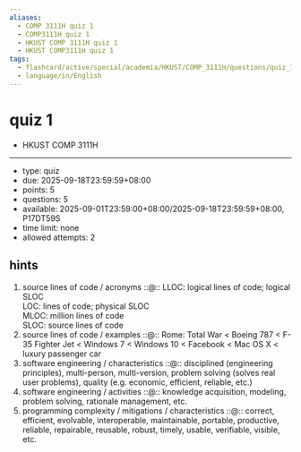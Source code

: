 ```yaml
---
aliases:
  - COMP 3111H quiz 1
  - COMP3111H quiz 1
  - HKUST COMP 3111H quiz 1
  - HKUST COMP3111H quiz 1
tags:
  - flashcard/active/special/academia/HKUST/COMP_3111H/questions/quiz_1
  - language/in/English
---
```


# quiz 1

- HKUST COMP 3111H

---

- type: quiz
- due: 2025-09-18T23:59:59+08:00
- points: 5
- questions: 5
- available: 2025-09-01T23:59:00+08:00/2025-09-18T23:59:59+08:00, P17DT59S
- time limit: none
- allowed attempts: 2

## hints

1. source lines of code / acronyms ::@:: LLOC: logical lines of code; logical SLOC <br/> LOC: lines of code; physical SLOC <br/> MLOC: million lines of code <br/> SLOC: source lines of code <!--SR:!2025-12-15,67,310!2025-11-16,40,290-->
2. source lines of code / examples ::@:: Rome: Total War &lt; Boeing 787 &lt; F-35 Fighter Jet &lt; Windows 7 &lt; Windows 10 &lt; Facebook &lt; Mac OS X &lt; luxury passenger car <!--SR:!2025-11-22,45,290!2025-11-02,5,230-->
3. software engineering / characteristics ::@:: disciplined \(engineering principles\), multi-person, multi-version, problem solving \(solves real user problems\), quality \(e.g. economic, efficient, reliable, etc.\) <!--SR:!2025-12-08,61,310!2025-11-15,39,290-->
4. software engineering / activities ::@:: knowledge acquisition, modeling, problem solving, rationale management, etc. <!--SR:!2025-11-20,46,290!2025-11-07,33,270-->
5. programming complexity / mitigations / characteristics ::@:: correct, efficient, evolvable, interoperable, maintainable, portable, productive, reliable, repairable, reusable, robust, timely, usable, verifiable, visible, etc. <!--SR:!2026-01-15,77,270!2025-12-12,64,310-->
